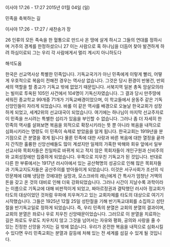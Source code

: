 이사야 17:26 - 17:27 
2015년 01월 04일 (일)

민족을 축복하는 길



이사야 17:26 - 17:27 / 새찬송가  장


26 인류의 모든 족속을 한 혈통으로 만드사 온 땅에 살게 하시고 그들의 연대를 정하시며 거주의 경계를 한정하셨으니 27 이는 사람으로 혹 하나님을 더듬어 찾아 발견하게 하려 하심이로되 그는 우리 각 사람에게서 멀리 계시지 아니하도다

해석도움





한국은 선교역사상 특별한 민족입니다. 기독교국가가 아닌 민족에게 이렇게 빨리, 어떻게 우호적으로 복음이 전해전 경우는 역사상 없습니다.
그것은 당시 환경이 반봉건, 반외세의 역할을 할 종교가 기독교 밖에 없었기 때문입니다.
서북지역 일본 총독 암살모의라는 빌미로 투옥된 105인 사건에서 104명이 기독신자였습니다. 그 결과 당시 만주땅에 세워진 종교학교 99개중 71개가 기독교배경이었으며, 이 학교들에서 윤동주 같은 기독신앙인들이 자라게 되었습니다. 바롤 이 같은 역사를 배경으로 오늘날 한국교회가 성장하게 되었고, 세계2위의 선교대국이 되었습니다. 여기에는 하나님이 마지막 선교주자로 이 민족을 쓰시려는 특별한 섭리가 있음을 부인할 수 없습니다. 
그러나 좀 더 자세히 한 민족의 역사를 살펴보면 복음을 외적으로 확장시키라는 뜻 뿐 아니라 복음을 내적으로 심화시키라는 명령도 이 민족이 숙제로 받았음을 알게 됩니다.
한국교회는 1919년을 분기점으로 큰 분열을 겪게 됩니다
물론 민족에 대한 사랑과 바른 복음에 대한 열정을 끝까지 간직한 훌륭한 신앙선배들도 많이 계셨지만 일제의 가혹한 박해와 회유 앞에서 일부 선교사와 목회자들은 친일파로 바뀌게 되고 적지 않은 목회자들이 개인구원과 신비주의와 교회성장에만 집중하게 되었습니다. 우쪽으로 지우친 기독교가 된 것입니다. 반대로 다른 한 부류에서는 1917년 러시아에서 있는 공산혁명의 성공으로 인해 많은 목회자들과 기독교지도자들은 공산주의를 받아들이게 되었습니다. 이것은 서구사회가 조선의 식민문제에 대해 냉담한 것에대한 실망과, 모스크바의 레닌에게 간 특사가 엄청난 거액의 돈을 갖고 온 것의 대비로 인해 더욱 강화되었습니다.
그러나 시간이 지날수록 과학이라는 이름으로 기독교에 대해 비판적이게 되었고, 짜아르정권과 결탁했던 러시아 정교회가 타도의 대상이었던 것처럼 우파에 치우쳐가고 있는 교회자체를 타도의 대상으로 여기기 시작했습니다.
그들은 1925년 12월 25일 성탄절을 기해 반기독교대회를 소집하고 성탄절을 반기독교일로 정하게 되었습니다.
즉, 우리 민족의 분열은 교회의 분열의 결과이며, 교회의 분열은 좌로나 우로 치우친 신앙때문이었습니다. 그러므로 이 분열을 치료하는 길은 좌로도 우로도 치우치지 않고 그것을 넘어서는 자유와 평화, 공의와 사랑을 줄 수 있는 진정한 신앙을 가지는 길 밖에 없습니다.
우리가 온전한 복음을 내적으로 심화시킬 수 있다면 우리 민족교회는 분열과 갈등에 처해 있는 전 세계를 섬길 수 있게 될 것입니다.